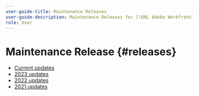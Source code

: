 ```yaml
---
user-guide-title: Maintenance Releases
user-guide-description: Maintenance Releases for [!DNL Adobe Workfront]
role: User
---
```


# Maintenance Release {#releases}

+ [Current updates](current-updates.md)
+ [2023 updates](2023-updates.md)
+ [2022 updates](2022-updates.md)
+ [2021 updates](2021-updates.md)

<!--

Articles must be added to this TOC file in order to render.

Use this list format to specify links to articles and section headings that expand and collapse in the left rail of the user guide.

An article link CANNOT be used as a section heading.

2022 Updates https://one.workfront.com/s/article/Workfront-Maintenance-Updates-1882317350
2021 Updates https://one.workfront.com/s/article/Workfront-Maintenance-Updates-Archive-2021


-->
